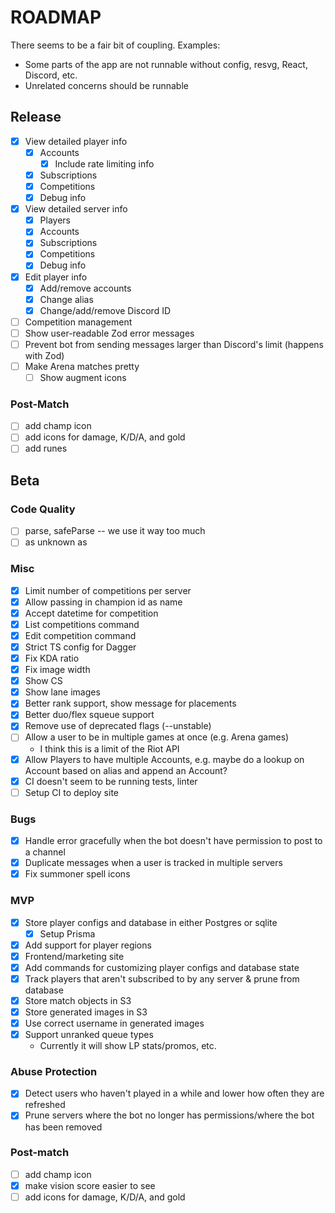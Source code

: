 # ROADMAP

There seems to be a fair bit of coupling. Examples:

- Some parts of the app are not runnable without config, resvg, React, Discord,
  etc.
- Unrelated concerns should be runnable

## Release

- [x] View detailed player info
  - [x] Accounts
    - [x] Include rate limiting info
  - [x] Subscriptions
  - [x] Competitions
  - [x] Debug info
- [x] View detailed server info
  - [x] Players
  - [x] Accounts
  - [x] Subscriptions
  - [x] Competitions
  - [x] Debug info
- [x] Edit player info
  - [x] Add/remove accounts
  - [x] Change alias
  - [x] Change/add/remove Discord ID
- [ ] Competition management
- [ ] Show user-readable Zod error messages
- [ ] Prevent bot from sending messages larger than Discord's limit (happens with Zod)
- [ ] Make Arena matches pretty
  - [ ] Show augment icons

### Post-Match

- [ ] add champ icon
- [ ] add icons for damage, K/D/A, and gold
- [ ] add runes

## Beta

### Code Quality

- [ ] parse, safeParse -- we use it way too much
- [ ] as unknown as

### Misc

- [x] Limit number of competitions per server
- [x] Allow passing in champion id as name
- [x] Accept datetime for competition
- [x] List competitions command
- [x] Edit competition command
- [x] Strict TS config for Dagger
- [x] Fix KDA ratio
- [x] Fix image width
- [x] Show CS
- [x] Show lane images
- [x] Better rank support, show message for placements
- [x] Better duo/flex squeue support
- [x] Remove use of deprecated flags (--unstable)
- [ ] Allow a user to be in multiple games at once (e.g. Arena games)
  - I think this is a limit of the Riot API
- [x] Allow Players to have multiple Accounts, e.g. maybe do a lookup on Account based on alias and append an Account?
- [x] CI doesn't seem to be running tests, linter
- [ ] Setup CI to deploy site

### Bugs

- [x] Handle error gracefully when the bot doesn't have permission to post to a
      channel
- [x] Duplicate messages when a user is tracked in multiple servers
- [x] Fix summoner spell icons

### MVP

- [x] Store player configs and database in either Postgres or sqlite
  - [x] Setup Prisma
- [x] Add support for player regions
- [x] Frontend/marketing site
- [x] Add commands for customizing player configs and database state
- [x] Track players that aren't subscribed to by any server & prune from
      database
- [x] Store match objects in S3
- [x] Store generated images in S3
- [x] Use correct username in generated images
- [x] Support unranked queue types
  - Currently it will show LP stats/promos, etc.

### Abuse Protection

- [x] Detect users who haven't played in a while and lower how often they are
      refreshed
- [x] Prune servers where the bot no longer has permissions/where the bot has been
      removed

### Post-match

- [ ] add champ icon
- [x] make vision score easier to see
- [ ] add icons for damage, K/D/A, and gold

